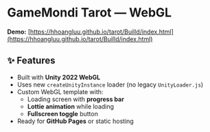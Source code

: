 # GameMondi Tarot — WebGL

**Demo:** [https://hhoangluu.github.io/tarot/Builld/index.html](https://hhoangluu.github.io/tarot/Builld/index.html)

## ✨ Features

- Built with **Unity 2022 WebGL**
- Uses new `createUnityInstance` loader (no legacy `UnityLoader.js`)
- Custom WebGL template with:
  - Loading screen with **progress bar**
  - **Lottie animation** while loading
  - **Fullscreen toggle** button
- Ready for **GitHub Pages** or static hosting
